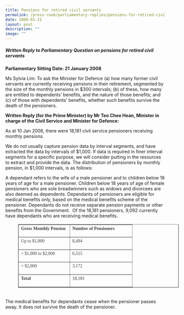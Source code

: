 ```yaml
---
title: Pensions for retired civil servants
permalink: /press-room/parliamentary-replies/pensions-for-retired-civil-servants/
date: 2008-01-21
layout: post
description: ""
image: ""
---
```

##### Written Reply to Parliamentary Question on pensions for retired civil servants

**Parliamentary Sitting Date: 21 January 2008**

Ms Sylvia Lim: To ask the Minister for Defence (a) how many former civil servants are currently receiving pensions in their retirement, segmented by the size of the monthly pensions in $300 intervals; (b) of these, how many are entitled to dependents’ benefits, and the nature of those benefits; and (c) of those with dependents’ benefits, whether such benefits survive the death of the pensioners.

**Written Reply (for the Prime Minister) by Mr Teo Chee Hean, Minister in charge of the Civil Service and Minister for Defence:**

As at 10 Jan 2008, there were 18,181 civil service pensioners receiving monthly pensions.&nbsp;

We do not usually capture pension data by interval segments, and have extracted the data by intervals of $1,000. If data is required in finer interval segments for a specific purpose, we will consider putting in the resources to extract and provide the data. The distribution of pensioners by monthly pension, in $1,000 intervals, is as follows:

A dependant refers to the wife of a male pensioner and to children below 18 years of age for a male pensioner. Children below 18 years of age of female pensioners who are sole breadwinners such as widows and divorcees are also deemed as dependents. Dependants of pensioners are eligible for medical benefits only, based on the medical benefits scheme of the pensioner. Dependants do not receive separate pension payments or other benefits from the Government.&nbsp; Of the 18,181 pensioners, 9,092 currently have dependants who are receiving medical benefits.

<table border="1" cellspacing="0" cellpadding="0" style="font-style: normal; font-variant-caps: normal; font-weight: 400; letter-spacing: normal; orphans: auto; text-align: start; text-transform: none; white-space: normal; widows: auto; word-spacing: 0px; -webkit-text-size-adjust: auto; -webkit-text-stroke-width: 0px; text-decoration: none; box-sizing: border-box; vertical-align: top; caret-color: rgb(63, 63, 63); color: rgb(63, 63, 63); font-family: &quot;DM Sans&quot;, sans-serif; font-size: 18px; margin-left: 40px;"><tbody style="box-sizing: border-box; vertical-align: top; text-align: justify;"><tr style="box-sizing: border-box; vertical-align: top; height: 14.5pt;"><td valign="top" style="box-sizing: border-box; vertical-align: top; border-width: 1pt; border-style: solid; padding: 0cm 5.4pt; width: 120.75pt; height: 14.5pt; text-align: left; background-color: transparent;"><p style="box-sizing: border-box; vertical-align: top; margin-top: 0px; font-size: 0.875rem; line-height: 1.71429em; margin-bottom: 1em;"><span style="box-sizing: border-box; vertical-align: top; font-family: Calibri;"><strong style="box-sizing: border-box; vertical-align: top;">Gross Monthly Pension<span class="Apple-converted-space">&nbsp;</span></strong></span></p></td><td valign="top" style="box-sizing: border-box; vertical-align: top; border-width: 1pt 1pt 1pt 0px; border-style: solid solid solid none; padding: 0cm 5.4pt; width: 146.9pt; height: 14.5pt; text-align: left; border-left-color: rgb(0, 0, 0); background-color: transparent;"><p style="box-sizing: border-box; vertical-align: top; margin-top: 0px; font-size: 0.875rem; line-height: 1.71429em; margin-bottom: 1em;"><span style="box-sizing: border-box; vertical-align: top; font-family: Calibri;"><strong style="box-sizing: border-box; vertical-align: top;">Number of Pensioners</strong></span></p></td></tr><tr style="box-sizing: border-box; vertical-align: top; height: 13.75pt;"><td valign="top" style="box-sizing: border-box; vertical-align: top; border-width: 0px 1pt 1pt; border-style: none solid solid; padding: 0cm 5.4pt; width: 120.75pt; height: 13.75pt; text-align: left; border-top-color: rgb(0, 0, 0); background-color: transparent;"><p style="box-sizing: border-box; vertical-align: top; margin-top: 0px; font-size: 0.875rem; line-height: 1.71429em; margin-bottom: 1em;"><span style="box-sizing: border-box; vertical-align: top; font-family: Calibri;">Up to $1,000<span class="Apple-converted-space">&nbsp;</span></span></p></td><td valign="top" style="box-sizing: border-box; vertical-align: top; border-width: 0px 1pt 1pt 0px; border-style: none solid solid none; padding: 0cm 5.4pt; width: 146.9pt; height: 13.75pt; text-align: left; border-top-color: rgb(0, 0, 0); border-left-color: rgb(0, 0, 0); background-color: transparent;"><p style="box-sizing: border-box; vertical-align: top; margin-top: 0px; font-size: 0.875rem; line-height: 1.71429em; margin-bottom: 1em;"><span style="box-sizing: border-box; vertical-align: top; font-family: Calibri;">8,494</span></p></td></tr><tr style="box-sizing: border-box; vertical-align: top; height: 14.5pt;"><td valign="top" style="box-sizing: border-box; vertical-align: top; border-width: 0px 1pt 1pt; border-style: none solid solid; padding: 0cm 5.4pt; width: 120.75pt; height: 14.5pt; text-align: left; border-top-color: rgb(0, 0, 0); background-color: transparent;"><p style="box-sizing: border-box; vertical-align: top; margin-top: 0px; font-size: 0.875rem; line-height: 1.71429em; margin-bottom: 1em;"><span style="box-sizing: border-box; vertical-align: top; font-family: Calibri;">&gt; $1,000 to $2,000</span></p></td><td valign="top" style="box-sizing: border-box; vertical-align: top; border-width: 0px 1pt 1pt 0px; border-style: none solid solid none; padding: 0cm 5.4pt; width: 146.9pt; height: 14.5pt; text-align: left; border-top-color: rgb(0, 0, 0); border-left-color: rgb(0, 0, 0); background-color: transparent;"><p style="box-sizing: border-box; vertical-align: top; margin-top: 0px; font-size: 0.875rem; line-height: 1.71429em; margin-bottom: 1em;"><span style="box-sizing: border-box; vertical-align: top; font-family: Calibri;">6,515<span class="Apple-converted-space">&nbsp;</span></span></p></td></tr><tr style="box-sizing: border-box; vertical-align: top; height: 13.75pt;"><td valign="top" style="box-sizing: border-box; vertical-align: top; border-width: 0px 1pt 1pt; border-style: none solid solid; padding: 0cm 5.4pt; width: 120.75pt; height: 13.75pt; text-align: left; border-top-color: rgb(0, 0, 0); background-color: transparent;"><p style="box-sizing: border-box; vertical-align: top; margin-top: 0px; font-size: 0.875rem; line-height: 1.71429em; margin-bottom: 1em;"><span style="box-sizing: border-box; vertical-align: top; font-family: Calibri;">&gt; $2,000</span></p></td><td valign="top" style="box-sizing: border-box; vertical-align: top; border-width: 0px 1pt 1pt 0px; border-style: none solid solid none; padding: 0cm 5.4pt; width: 146.9pt; height: 13.75pt; text-align: left; border-top-color: rgb(0, 0, 0); border-left-color: rgb(0, 0, 0); background-color: transparent;"><p style="box-sizing: border-box; vertical-align: top; margin-top: 0px; font-size: 0.875rem; line-height: 1.71429em; margin-bottom: 1em;"><span style="box-sizing: border-box; vertical-align: top; font-family: Calibri;">3,172<span class="Apple-converted-space">&nbsp;</span></span></p></td></tr><tr style="box-sizing: border-box; vertical-align: top; height: 15.3pt;"><td valign="top" style="box-sizing: border-box; vertical-align: top; border-width: 0px 1pt 1pt; border-style: none solid solid; padding: 0cm 5.4pt; width: 120.75pt; height: 15.3pt; text-align: left; border-top-color: rgb(0, 0, 0); background-color: transparent;"><p style="box-sizing: border-box; vertical-align: top; margin-top: 0px; font-size: 0.875rem; line-height: 1.71429em; margin-bottom: 1em;"><span style="box-sizing: border-box; vertical-align: top; font-family: Calibri;"><strong style="box-sizing: border-box; vertical-align: top;">Total</strong></span></p></td><td valign="top" style="box-sizing: border-box; vertical-align: top; border-width: 0px 1pt 1pt 0px; border-style: none solid solid none; padding: 0cm 5.4pt; width: 146.9pt; height: 15.3pt; text-align: left; border-top-color: rgb(0, 0, 0); border-left-color: rgb(0, 0, 0); background-color: transparent;"><p style="box-sizing: border-box; vertical-align: top; margin-top: 0px; font-size: 0.875rem; line-height: 1.71429em; margin-bottom: 1em;"><span style="box-sizing: border-box; vertical-align: top; font-family: Calibri;">18,181</span></p></td></tr></tbody></table>

&nbsp;  
The medical benefits for dependants cease when the pensioner passes away. It does not survive the death of the pensioner.